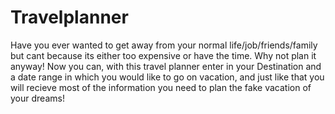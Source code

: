 # Travelplanner

Have you ever wanted to get away from your normal life/job/friends/family but cant because its either too expensive or have the time.  Why not plan it anyway!  Now you can, with this travel planner enter in your Destination and a date range in which you would like to go on vacation, and just like that you will recieve most of the information you need to plan the fake vacation of your dreams!